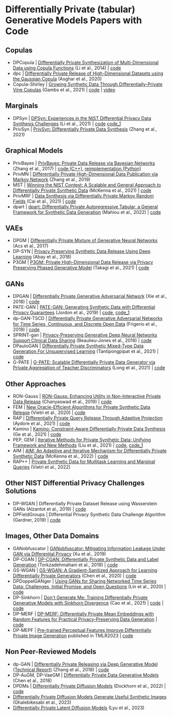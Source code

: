 # Differentially Private (tabular) Generative Models Papers with Code


## Copulas
* DPCopula | [Differentially Private Synthesization of Multi-Dimensional Data using Copula Functions](http://www.openproceedings.org/EDBT/2014/paper_74.pdf) (Li et al., 2014) | [code](https://github.com/Emory-AIMS/DPCopula)
* dpc | [Differentially Private Release of High-Dimensional Datasets using the Gaussian Copula](https://arxiv.org/abs/1902.01499) (Asghar et al., 2020)
* Copula-Shirley | [Growing Synthetic Data Through Differentially-Private Vine Copulas](https://petsymposium.org/2021/files/papers/issue3/popets-2021-0040.pdf) (Gambs et al., 2021) | [code](https://github.com/alxxrg/copula-shirley) | [video](https://www.youtube.com/watch?v=pYSA0bmhloQ)


## Marginals
* DPSyn | [DPSyn: Experiences in the NIST Differential Privacy Data Synthesis Challenges](https://arxiv.org/abs/2106.12949) (Li et al., 2021) | [code](https://github.com/usnistgov/PrivacyEngCollabSpace/tree/master/tools/de-identification/Differential-Privacy-Synthetic-Data-Challenge-Algorithms/DPSyn) [code_1](https://github.com/agl-c/deid2_dpsyn)
* PrivSyn | [PrivSyn: Differentially Private Data Synthesis](https://arxiv.org/abs/2012.15128) (Zhang et al., 2021)


## Graphical Models
* PrivBayes | [PrivBayes: Private Data Release via Bayesian Networks](https://dl.acm.org/doi/abs/10.1145/3134428) (Zhang et al., 2017) | [code (C++)](https://sourceforge.net/projects/privbayes/), [reimplementation (Python)](https://github.com/DataResponsibly/DataSynthesizer/blob/master/DataSynthesizer/lib/PrivBayes.py)
* PrivMN | [Differentially Private High-Dimensional Data Publication via Markov Network](https://www.researchgate.net/publication/334758350_Differentially_Private_High-Dimensional_Data_Publication_via_Markov_Network) (Zhang et al., 2019)
* MST | [Winning the NIST Contest: A Scalable and General Approach to Differentially Private Synthetic Data](https://arxiv.org/abs/2108.04978) (McKenna et al., 2021) | [code](https://github.com/ryan112358/private-pgm/blob/master/mechanisms/mst.py)
* PrivMRF | [Data Synthesis via Differentially Private Markov Random Fields](http://www.vldb.org/pvldb/vol14/p2190-cai.pdf) (Cai et al., 2021) | [code](https://github.com/caicre/PrivMRF)
* dpart | [dpart: Differentially Private Autoregressive Tabular, a General Framework for Synthetic Data Generation](https://arxiv.org/abs/2207.05810) (Mahiou et al., 2022) | [code](https://github.com/hazy/dpart)


## VAEs
* DPGM | [Differentially Private Mixture of Generative Neural Networks](https://arxiv.org/abs/1709.04514) (Acs et al., 2017) 
* DP-SYN | [Privacy Preserving Synthetic Data Release Using Deep Learning](https://www.researchgate.net/publication/330460051_Privacy_Preserving_Synthetic_Data_Release_Using_Deep_Learning) (Abay et al., 2018)
* P3GM | [P3GM: Private High-Dimensional Data Release via Privacy Preserving Phased Generative Model](https://arxiv.org/abs/2006.12101v4) (Takagi et al., 2021) | [code](https://github.com/tsubasat/P3GM)


## GANs
* DPGAN | [Differentially Private Generative Adversarial Network](https://arxiv.org/abs/1802.06739) (Xie et al., 2018) | [code](https://github.com/illidanlab/dpgan)
* PATE-GAN | [PATE-GAN: Generating Synthetic Data with Differential Privacy Guarantees](https://openreview.net/forum?id=S1zk9iRqF7) (Jordon et al., 2019) | [code](https://bitbucket.org/mvdschaar/mlforhealthlabpub/src/0b0190bcd38a76c405c805f1ca774971fcd85233/alg/pategan/), [code_1](https://github.com/vanderschaarlab/mlforhealthlabpub/tree/main/alg/pategan)
* dp-GAN-TSCD | [Diﬀerentially Private Generative Adversarial Networks for Time Series, Continuous, and Discrete Open Data](https://arxiv.org/abs/1901.02477) (Frigerio et al., 2019) | [code](https://github.com/Lory94/dp-GAN)
* SPRINT-gan | [Privacy-Preserving Generative Deep Neural Networks Support Clinical Data Sharing](https://www.biorxiv.org/content/10.1101/159756v5) (Beaulieu-Jones et al., 2019) | [code](https://github.com/greenelab/SPRINT_gan)
* DPautoGAN | [Differentially Private Synthetic Mixed-Type Data Generation For Unsupervised Learning](https://arxiv.org/abs/1912.03250) (Tantipongpipat et al., 2021) | [code](https://github.com/DPautoGAN/DPautoGAN)
* G-PATE | [G-PATE: Scalable Differentially Private Data Generator via Private Aggregation of Teacher Discriminators](https://openreview.net/forum?id=_CmrI7UrmCl) (Long et al., 2021) | [code](https://github.com/AI-secure/G-PATE)


## Other Approaches
* RON-Gauss | [RON-Gauss: Enhancing Utility in Non-Interactive Private Data Release](https://arxiv.org/abs/1709.00054) (Chanyaswad et al., 2019) | [code](https://github.com/inspire-group/RON-Gauss)
* FEM | [New Oracle-Efficient Algorithms for Private Synthetic Data Release](https://arxiv.org/abs/2007.05453) (Vietri et al., 2020) | [code](https://github.com/giusevtr/fem)
* RAP | [Differentially Private Query Release Through Adaptive Projection](https://arxiv.org/abs/2103.06641) (Aydore et al., 2021) | [code](https://github.com/amazon-research/relaxed-adaptive-projection)
* Kamino | [Kamino: Constraint-Aware Differentially Private Data Synthesis](https://arxiv.org/abs/2012.15713) (Ge et al., 2021) | [code](https://github.com/cgebest/kamino)
* PEP, GEM | [Iterative Methods for Private Synthetic Data: Unifying Framework and New Methods](https://arxiv.org/abs/2106.07153) (Liu et al., 2021) | [code](https://github.com/terranceliu/iterative-dp), [code_1](https://github.com/terranceliu/dp-query-release)
* AIM | [AIM: An Adaptive and Iterative Mechanism for Differentially Private Synthetic Data](https://arxiv.org/abs/2201.12677) (McKenna et al., 2022) | [code](https://github.com/ryan112358/private-pgm/blob/master/mechanisms/aim.py)
* RAP++ | [Private Synthetic Data for Multitask Learning and Marginal Queries](https://arxiv.org/abs/2209.07400) (Vietri et al., 2022)


## Other NIST Differential Privacy Challenges Solutions
* DP-WGAN | Differentially Private Dataset Release using Wasserstein GANs (Alzantot et al., 2019) | [code](https://github.com/nesl/nist_differential_privacy_synthetic_data_challenge)
* DPFieldGroups | Differential Privacy Synthetic Data Challenge Algorithm (Gardner, 2019) | [code](https://github.com/usnistgov/PrivacyEngCollabSpace/tree/master/tools/de-identification/Differential-Privacy-Synthetic-Data-Challenge-Algorithms/DPFieldGroups)


## Images, Other Data Domains
* GANobfuscator | [GANobfuscator: Mitigating Information Leakage Under GAN via Differential Privacy](https://ieeexplore.ieee.org/document/8636556) (Xu et al., 2019)
* DP-CGAN | [DP-CGAN: Differentially Private Synthetic Data and Label Generation](https://arxiv.org/abs/2001.09700) (Torkzadehmahani et al., 2019) | [code](https://github.com/reihaneh-torkzadehmahani/DP-CGAN)
* GS-WGAN | [GS-WGAN: A Gradient-Sanitized Approach for Learning Differentially Private Generators](https://arxiv.org/abs/2006.08265) (Chen et al., 2020) | [code](https://github.com/DingfanChen/GS-WGAN)
* DPDoppelGANger | [Using GANs for Sharing Networked Time Series Data: Challenges, Initial Promise, and Open Questions](https://arxiv.org/abs/1909.13403) (Lin et al., 2020) | [code](https://github.com/fjxmlzn/DoppelGANger)
* DP-Sinkhorn | [Don't Generate Me: Training Differentially Private Generative Models with Sinkhorn Divergence](https://arxiv.org/abs/2111.01177) (Cao et al., 2021) | [code](https://github.com/reihaneh-torkzadehmahani/DP-CGAN) | [code](https://github.com/nv-tlabs/DP-Sinkhorn_code)
* DP-MERF | [DP-MERF: Differentially Private Mean Embeddings with Random Features for Practical Privacy-Preserving Data Generation](https://arxiv.org/pdf/2002.11603.pdf) | [code](https://github.com/ParkLabML/DP-MERF)
* DP-MEPF | [Pre-trained Perceptual Features Improve Differentially Private Image Generation](https://openreview.net/forum?id=R6W7zkMz0P)   published in TMLR2023 | [code](https://github.com/ParkLabML/DP-MEPF)


## Non Peer-Reviewed Models
* dp-GAN | [Differentially Private Releasing via Deep Generative Model (Technical Report)](https://arxiv.org/abs/1801.01594) (Zhang et al., 2018) | [code](https://github.com/alps-lab/dpgan)
* DP-AuGM, DP-VaeGM | [Differentially Private Data Generative Models](https://arxiv.org/abs/1812.02274) (Chen et al., 2018) 
* DPDMs | [Differentially Private Diffusion Models](https://arxiv.org/abs/2210.09929) (Dockhorn et al., 2022) | [code](https://github.com/nv-tlabs/DPDM)
* [Differentially Private Diffusion Models Generate Useful Synthetic Images](https://arxiv.org/abs/2302.13861) (Ghalebikesabi et al., 2023)
* [Differentially Private Latent Diffusion Models](https://arxiv.org/abs/2305.15759) (Lyu et al., 2023)
